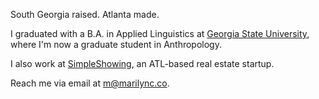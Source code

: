 South Georgia raised. Atlanta made.

I graduated with a B.A. in Applied Linguistics at [Georgia State University](http://gsu.edu), where I'm now a graduate student in Anthropology.

I also work at [SimpleShowing](http://simpleshowing.com), an ATL-based real estate startup.

Reach me via email at [m@marilync.co](mailto:m@marilync.co).